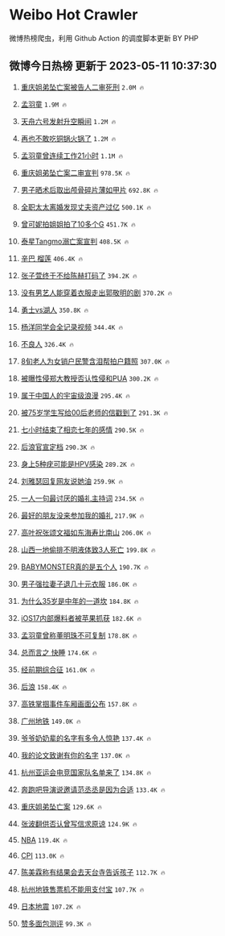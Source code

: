# Weibo Hot Crawler 



微博热榜爬虫，利用 Github Action 的调度脚本更新 BY PHP 


## 微博今日热榜 更新于 2023-05-11 10:37:30 
1. [重庆姐弟坠亡案被告人二审死刑](https://s.weibo.com/weibo?q=%23%E9%87%8D%E5%BA%86%E5%A7%90%E5%BC%9F%E5%9D%A0%E4%BA%A1%E6%A1%88%E8%A2%AB%E5%91%8A%E4%BA%BA%E4%BA%8C%E5%AE%A1%E6%AD%BB%E5%88%91%23&t=31&band_rank=1&Refer=top) `2.0M 🔥` 

1. [孟羽童](https://s.weibo.com/weibo?q=%E5%AD%9F%E7%BE%BD%E7%AB%A5&t=31&band_rank=2&Refer=top) `1.9M 🔥` 

1. [天舟六号发射升空瞬间](https://s.weibo.com/weibo?q=%23%E5%A4%A9%E8%88%9F%E5%85%AD%E5%8F%B7%E5%8F%91%E5%B0%84%E5%8D%87%E7%A9%BA%E7%9E%AC%E9%97%B4%23&t=31&band_rank=3&Refer=top) `1.2M 🔥` 

1. [再也不敢吃铜锅火锅了](https://s.weibo.com/weibo?q=%23%E5%86%8D%E4%B9%9F%E4%B8%8D%E6%95%A2%E5%90%83%E9%93%9C%E9%94%85%E7%81%AB%E9%94%85%E4%BA%86%23&t=31&band_rank=4&Refer=top) `1.2M 🔥` 

1. [孟羽童曾连续工作21小时](https://s.weibo.com/weibo?q=%23%E5%AD%9F%E7%BE%BD%E7%AB%A5%E6%9B%BE%E8%BF%9E%E7%BB%AD%E5%B7%A5%E4%BD%9C21%E5%B0%8F%E6%97%B6%23&t=31&band_rank=5&Refer=top) `1.1M 🔥` 

1. [重庆姐弟坠亡案二审宣判](https://s.weibo.com/weibo?q=%23%E9%87%8D%E5%BA%86%E5%A7%90%E5%BC%9F%E5%9D%A0%E4%BA%A1%E6%A1%88%E4%BA%8C%E5%AE%A1%E5%AE%A3%E5%88%A4%23&t=31&band_rank=6&Refer=top) `978.5K 🔥` 

1. [男子晒术后取出颅骨碎片薄如甲片](https://s.weibo.com/weibo?q=%23%E7%94%B7%E5%AD%90%E6%99%92%E6%9C%AF%E5%90%8E%E5%8F%96%E5%87%BA%E9%A2%85%E9%AA%A8%E7%A2%8E%E7%89%87%E8%96%84%E5%A6%82%E7%94%B2%E7%89%87%23&t=31&band_rank=7&Refer=top) `692.8K 🔥` 

1. [全职太太离婚发现丈夫资产过亿](https://s.weibo.com/weibo?q=%23%E5%85%A8%E8%81%8C%E5%A4%AA%E5%A4%AA%E7%A6%BB%E5%A9%9A%E5%8F%91%E7%8E%B0%E4%B8%88%E5%A4%AB%E8%B5%84%E4%BA%A7%E8%BF%87%E4%BA%BF%23&t=31&band_rank=8&Refer=top) `500.1K 🔥` 

1. [曾可妮拍姐姐拍了10多个G](https://s.weibo.com/weibo?q=%23%E6%9B%BE%E5%8F%AF%E5%A6%AE%E6%8B%8D%E5%A7%90%E5%A7%90%E6%8B%8D%E4%BA%8610%E5%A4%9A%E4%B8%AAG%23&t=31&band_rank=9&Refer=top) `451.7K 🔥` 

1. [泰星Tangmo溺亡案宣判](https://s.weibo.com/weibo?q=%23%E6%B3%B0%E6%98%9FTangmo%E6%BA%BA%E4%BA%A1%E6%A1%88%E5%AE%A3%E5%88%A4%23&t=31&band_rank=10&Refer=top) `408.5K 🔥` 

1. [辛巴 榴莲](https://s.weibo.com/weibo?q=%E8%BE%9B%E5%B7%B4%20%E6%A6%B4%E8%8E%B2&t=31&band_rank=11&Refer=top) `406.4K 🔥` 

1. [张子萱终于不给陈赫打码了](https://s.weibo.com/weibo?q=%23%E5%BC%A0%E5%AD%90%E8%90%B1%E7%BB%88%E4%BA%8E%E4%B8%8D%E7%BB%99%E9%99%88%E8%B5%AB%E6%89%93%E7%A0%81%E4%BA%86%23&t=31&band_rank=12&Refer=top) `394.2K 🔥` 

1. [没有男艺人能穿着衣服走出郭敬明的剧](https://s.weibo.com/weibo?q=%23%E6%B2%A1%E6%9C%89%E7%94%B7%E8%89%BA%E4%BA%BA%E8%83%BD%E7%A9%BF%E7%9D%80%E8%A1%A3%E6%9C%8D%E8%B5%B0%E5%87%BA%E9%83%AD%E6%95%AC%E6%98%8E%E7%9A%84%E5%89%A7%23&t=31&band_rank=13&Refer=top) `370.2K 🔥` 

1. [勇士vs湖人](https://s.weibo.com/weibo?q=%23%E5%8B%87%E5%A3%ABvs%E6%B9%96%E4%BA%BA%23&t=31&band_rank=14&Refer=top) `350.8K 🔥` 

1. [杨洋同学会全记录视频](https://s.weibo.com/weibo?q=%23%E6%9D%A8%E6%B4%8B%E5%90%8C%E5%AD%A6%E4%BC%9A%E5%85%A8%E8%AE%B0%E5%BD%95%E8%A7%86%E9%A2%91%23&t=31&band_rank=15&Refer=top) `344.4K 🔥` 

1. [不良人](https://s.weibo.com/weibo?q=%E4%B8%8D%E8%89%AF%E4%BA%BA&t=31&band_rank=16&Refer=top) `326.4K 🔥` 

1. [8旬老人为女销户民警含泪帮拍户籍照](https://s.weibo.com/weibo?q=%238%E6%97%AC%E8%80%81%E4%BA%BA%E4%B8%BA%E5%A5%B3%E9%94%80%E6%88%B7%E6%B0%91%E8%AD%A6%E5%90%AB%E6%B3%AA%E5%B8%AE%E6%8B%8D%E6%88%B7%E7%B1%8D%E7%85%A7%23&t=31&band_rank=17&Refer=top) `307.0K 🔥` 

1. [被曝性侵郑大教授否认性侵和PUA](https://s.weibo.com/weibo?q=%23%E8%A2%AB%E6%9B%9D%E6%80%A7%E4%BE%B5%E9%83%91%E5%A4%A7%E6%95%99%E6%8E%88%E5%90%A6%E8%AE%A4%E6%80%A7%E4%BE%B5%E5%92%8CPUA%23&t=31&band_rank=18&Refer=top) `300.2K 🔥` 

1. [属于中国人的宇宙级浪漫](https://s.weibo.com/weibo?q=%23%E5%B1%9E%E4%BA%8E%E4%B8%AD%E5%9B%BD%E4%BA%BA%E7%9A%84%E5%AE%87%E5%AE%99%E7%BA%A7%E6%B5%AA%E6%BC%AB%23&t=31&band_rank=19&Refer=top) `295.4K 🔥` 

1. [被75岁学生写给00后老师的信戳到了](https://s.weibo.com/weibo?q=%23%E8%A2%AB75%E5%B2%81%E5%AD%A6%E7%94%9F%E5%86%99%E7%BB%9900%E5%90%8E%E8%80%81%E5%B8%88%E7%9A%84%E4%BF%A1%E6%88%B3%E5%88%B0%E4%BA%86%23&t=31&band_rank=20&Refer=top) `291.3K 🔥` 

1. [七小时结束了相恋七年的感情](https://s.weibo.com/weibo?q=%23%E4%B8%83%E5%B0%8F%E6%97%B6%E7%BB%93%E6%9D%9F%E4%BA%86%E7%9B%B8%E6%81%8B%E4%B8%83%E5%B9%B4%E7%9A%84%E6%84%9F%E6%83%85%23&t=31&band_rank=21&Refer=top) `290.5K 🔥` 

1. [后浪官宣定档](https://s.weibo.com/weibo?q=%23%E5%90%8E%E6%B5%AA%E5%AE%98%E5%AE%A3%E5%AE%9A%E6%A1%A3%23&t=31&band_rank=22&Refer=top) `290.3K 🔥` 

1. [身上5种疣可能是HPV感染](https://s.weibo.com/weibo?q=%23%E8%BA%AB%E4%B8%8A5%E7%A7%8D%E7%96%A3%E5%8F%AF%E8%83%BD%E6%98%AFHPV%E6%84%9F%E6%9F%93%23&t=31&band_rank=23&Refer=top) `289.2K 🔥` 

1. [刘雅瑟回复网友说她油](https://s.weibo.com/weibo?q=%23%E5%88%98%E9%9B%85%E7%91%9F%E5%9B%9E%E5%A4%8D%E7%BD%91%E5%8F%8B%E8%AF%B4%E5%A5%B9%E6%B2%B9%23&t=31&band_rank=24&Refer=top) `259.9K 🔥` 

1. [一人一句最讨厌的婚礼主持词](https://s.weibo.com/weibo?q=%23%E4%B8%80%E4%BA%BA%E4%B8%80%E5%8F%A5%E6%9C%80%E8%AE%A8%E5%8E%8C%E7%9A%84%E5%A9%9A%E7%A4%BC%E4%B8%BB%E6%8C%81%E8%AF%8D%23&t=31&band_rank=25&Refer=top) `234.5K 🔥` 

1. [最好的朋友没来参加我的婚礼](https://s.weibo.com/weibo?q=%23%E6%9C%80%E5%A5%BD%E7%9A%84%E6%9C%8B%E5%8F%8B%E6%B2%A1%E6%9D%A5%E5%8F%82%E5%8A%A0%E6%88%91%E7%9A%84%E5%A9%9A%E7%A4%BC%23&t=31&band_rank=26&Refer=top) `217.9K 🔥` 

1. [高叶祝张颂文福如东海寿比南山](https://s.weibo.com/weibo?q=%23%E9%AB%98%E5%8F%B6%E7%A5%9D%E5%BC%A0%E9%A2%82%E6%96%87%E7%A6%8F%E5%A6%82%E4%B8%9C%E6%B5%B7%E5%AF%BF%E6%AF%94%E5%8D%97%E5%B1%B1%23&t=31&band_rank=27&Refer=top) `206.0K 🔥` 

1. [山西一地偷排不明液体致3人死亡](https://s.weibo.com/weibo?q=%23%E5%B1%B1%E8%A5%BF%E4%B8%80%E5%9C%B0%E5%81%B7%E6%8E%92%E4%B8%8D%E6%98%8E%E6%B6%B2%E4%BD%93%E8%87%B43%E4%BA%BA%E6%AD%BB%E4%BA%A1%23&t=31&band_rank=28&Refer=top) `199.8K 🔥` 

1. [BABYMONSTER真的是五个人](https://s.weibo.com/weibo?q=%23BABYMONSTER%E7%9C%9F%E7%9A%84%E6%98%AF%E4%BA%94%E4%B8%AA%E4%BA%BA%23&t=31&band_rank=29&Refer=top) `190.7K 🔥` 

1. [男子强拉妻子退几十元衣服](https://s.weibo.com/weibo?q=%23%E7%94%B7%E5%AD%90%E5%BC%BA%E6%8B%89%E5%A6%BB%E5%AD%90%E9%80%80%E5%87%A0%E5%8D%81%E5%85%83%E8%A1%A3%E6%9C%8D%23&t=31&band_rank=30&Refer=top) `186.0K 🔥` 

1. [为什么35岁是中年的一道坎](https://s.weibo.com/weibo?q=%23%E4%B8%BA%E4%BB%80%E4%B9%8835%E5%B2%81%E6%98%AF%E4%B8%AD%E5%B9%B4%E7%9A%84%E4%B8%80%E9%81%93%E5%9D%8E%23&t=31&band_rank=31&Refer=top) `184.8K 🔥` 

1. [iOS17内部爆料者被苹果抓获](https://s.weibo.com/weibo?q=%23iOS17%E5%86%85%E9%83%A8%E7%88%86%E6%96%99%E8%80%85%E8%A2%AB%E8%8B%B9%E6%9E%9C%E6%8A%93%E8%8E%B7%23&t=31&band_rank=32&Refer=top) `182.6K 🔥` 

1. [孟羽童曾称董明珠不可复制](https://s.weibo.com/weibo?q=%23%E5%AD%9F%E7%BE%BD%E7%AB%A5%E6%9B%BE%E7%A7%B0%E8%91%A3%E6%98%8E%E7%8F%A0%E4%B8%8D%E5%8F%AF%E5%A4%8D%E5%88%B6%23&t=31&band_rank=33&Refer=top) `178.8K 🔥` 

1. [总而言之 快睡](https://s.weibo.com/weibo?q=%E6%80%BB%E8%80%8C%E8%A8%80%E4%B9%8B%20%E5%BF%AB%E7%9D%A1&t=31&band_rank=34&Refer=top) `174.6K 🔥` 

1. [经前期综合征](https://s.weibo.com/weibo?q=%E7%BB%8F%E5%89%8D%E6%9C%9F%E7%BB%BC%E5%90%88%E5%BE%81&t=31&band_rank=35&Refer=top) `161.0K 🔥` 

1. [后浪](https://s.weibo.com/weibo?q=%E5%90%8E%E6%B5%AA&t=31&band_rank=36&Refer=top) `158.4K 🔥` 

1. [高铁掌掴事件车厢画面公布](https://s.weibo.com/weibo?q=%23%E9%AB%98%E9%93%81%E6%8E%8C%E6%8E%B4%E4%BA%8B%E4%BB%B6%E8%BD%A6%E5%8E%A2%E7%94%BB%E9%9D%A2%E5%85%AC%E5%B8%83%23&t=31&band_rank=37&Refer=top) `157.8K 🔥` 

1. [广州地铁](https://s.weibo.com/weibo?q=%E5%B9%BF%E5%B7%9E%E5%9C%B0%E9%93%81&t=31&band_rank=38&Refer=top) `149.0K 🔥` 

1. [爷爷奶奶辈的名字有多令人惊艳](https://s.weibo.com/weibo?q=%23%E7%88%B7%E7%88%B7%E5%A5%B6%E5%A5%B6%E8%BE%88%E7%9A%84%E5%90%8D%E5%AD%97%E6%9C%89%E5%A4%9A%E4%BB%A4%E4%BA%BA%E6%83%8A%E8%89%B3%23&t=31&band_rank=39&Refer=top) `137.4K 🔥` 

1. [我的论文致谢有你的名字](https://s.weibo.com/weibo?q=%23%E6%88%91%E7%9A%84%E8%AE%BA%E6%96%87%E8%87%B4%E8%B0%A2%E6%9C%89%E4%BD%A0%E7%9A%84%E5%90%8D%E5%AD%97%23&t=31&band_rank=40&Refer=top) `137.0K 🔥` 

1. [杭州亚运会电竞国家队名单来了](https://s.weibo.com/weibo?q=%23%E6%9D%AD%E5%B7%9E%E4%BA%9A%E8%BF%90%E4%BC%9A%E7%94%B5%E7%AB%9E%E5%9B%BD%E5%AE%B6%E9%98%9F%E5%90%8D%E5%8D%95%E6%9D%A5%E4%BA%86%23&t=31&band_rank=41&Refer=top) `134.8K 🔥` 

1. [奔跑吧导演说邀请范丞丞是因为合适](https://s.weibo.com/weibo?q=%23%E5%A5%94%E8%B7%91%E5%90%A7%E5%AF%BC%E6%BC%94%E8%AF%B4%E9%82%80%E8%AF%B7%E8%8C%83%E4%B8%9E%E4%B8%9E%E6%98%AF%E5%9B%A0%E4%B8%BA%E5%90%88%E9%80%82%23&t=31&band_rank=42&Refer=top) `133.4K 🔥` 

1. [重庆姐弟坠亡案](https://s.weibo.com/weibo?q=%E9%87%8D%E5%BA%86%E5%A7%90%E5%BC%9F%E5%9D%A0%E4%BA%A1%E6%A1%88&t=31&band_rank=43&Refer=top) `129.6K 🔥` 

1. [张波翻供否认曾写信求原谅](https://s.weibo.com/weibo?q=%23%E5%BC%A0%E6%B3%A2%E7%BF%BB%E4%BE%9B%E5%90%A6%E8%AE%A4%E6%9B%BE%E5%86%99%E4%BF%A1%E6%B1%82%E5%8E%9F%E8%B0%85%23&t=31&band_rank=44&Refer=top) `124.9K 🔥` 

1. [NBA](https://s.weibo.com/weibo?q=NBA&t=31&band_rank=45&Refer=top) `119.4K 🔥` 

1. [CPI](https://s.weibo.com/weibo?q=CPI&t=31&band_rank=46&Refer=top) `113.0K 🔥` 

1. [陈美霖称有结果会去天台寺告诉孩子](https://s.weibo.com/weibo?q=%23%E9%99%88%E7%BE%8E%E9%9C%96%E7%A7%B0%E6%9C%89%E7%BB%93%E6%9E%9C%E4%BC%9A%E5%8E%BB%E5%A4%A9%E5%8F%B0%E5%AF%BA%E5%91%8A%E8%AF%89%E5%AD%A9%E5%AD%90%23&t=31&band_rank=47&Refer=top) `112.7K 🔥` 

1. [杭州地铁售票机不能用支付宝](https://s.weibo.com/weibo?q=%23%E6%9D%AD%E5%B7%9E%E5%9C%B0%E9%93%81%E5%94%AE%E7%A5%A8%E6%9C%BA%E4%B8%8D%E8%83%BD%E7%94%A8%E6%94%AF%E4%BB%98%E5%AE%9D%23&t=31&band_rank=48&Refer=top) `107.7K 🔥` 

1. [日本地震](https://s.weibo.com/weibo?q=%E6%97%A5%E6%9C%AC%E5%9C%B0%E9%9C%87&t=31&band_rank=49&Refer=top) `107.2K 🔥` 

1. [赞多面包测评](https://s.weibo.com/weibo?q=%23%E8%B5%9E%E5%A4%9A%E9%9D%A2%E5%8C%85%E6%B5%8B%E8%AF%84%23&t=31&band_rank=50&Refer=top) `99.3K 🔥` 

